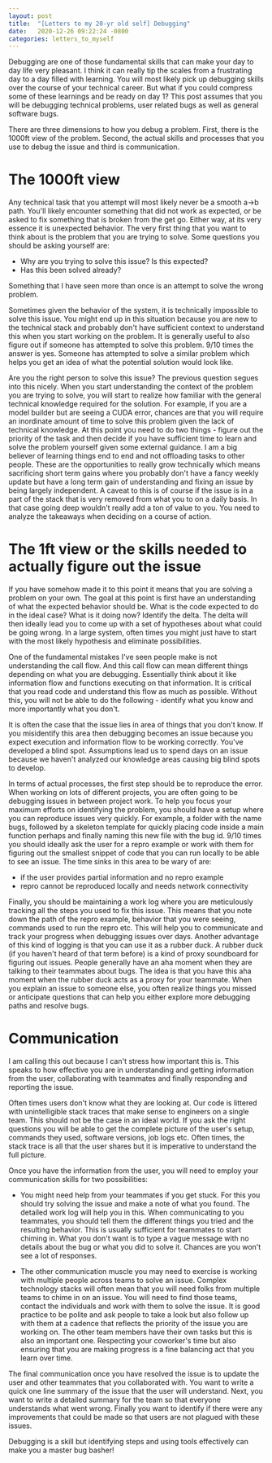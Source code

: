```yaml
---
layout: post
title:  "[Letters to my 20-yr old self] Debugging"
date:   2020-12-26 09:22:24 -0800
categories: letters_to_myself
---
```


Debugging are one of those fundamental skills that can make your day to day life very pleasant. I think it can really tip the scales from a frustrating day to a day filled with learning. You will most likely pick up debugging skills over the course of your technical career. But what if you could compress some of these learnings and be ready on day 1? This post assumes that you will be debugging technical problems, user related bugs as well as general software bugs.

There are three dimensions to how you debug a problem. First, there is the 1000ft view of the problem. Second, the actual skills and processes that you use to debug the issue and third is communication.

# The 1000ft view

Any technical task that you attempt will most likely never be a smooth a->b path. You'll likely encounter something that did not work as expected, or be asked to fix something that is broken from the get go. Either way, at its very essence it is unexpected behavior. The very first thing that you want to think about is the problem that you are trying to solve. Some questions you should be asking yourself are:

* Why are you trying to solve this issue? Is this expected? 
* Has this been solved already? 

Something that I have seen more than once is an attempt to solve the wrong problem. 

Sometimes given the behavior of the system, it is technically impossible to solve this issue. You might end up in this situation because you are new to the technical stack and probably don't have sufficient context to understand this when you start working on the problem. It is generally useful to also figure out if someone has attempted to solve this problem. 9/10 times the answer is yes. Someone has attempted to solve a similar problem which helps you get an idea of what the potential solution would look like.

Are you the right person to solve this issue? The previous question segues into this nicely. When you start understanding the context of the problem you are trying to solve, you will start to realize how familiar with the general technical knowledge required for the solution. For example, if you are a model builder but are seeing a CUDA error, chances are that you will require an inordinate amount of time to solve this problem given the lack of technical knowledge. At this point you need to do two things - figure out the priority of the task and then decide if you have sufficient time to learn and solve the problem yourself given some external guidance. I am a big believer of learning things end to end and not offloading tasks to other people. These are the opportunities to really grow technically which means sacrificing short term gains where you probably don't have a fancy weekly update but have a long term gain of understanding and fixing an issue by being largely independent. A caveat to this is of course if the issue is in a part of the stack that is very removed from what you to on a daily basis. In that case going deep wouldn't really add a ton of value to you. You need to analyze the takeaways when deciding on a course of action.

# The 1ft view or the skills needed to actually figure out the issue

If you have somehow made it to this point it means that you are solving a problem on your own. The goal at this point is first have an understanding of what the expected behavior should be. What is the code expected to do in the ideal case? What is it doing now? Identify the delta. The delta will then ideally lead you to come up with a set of hypotheses about what could be going wrong. In a large system, often times you might just have to start with the most likely hypothesis and eliminate possibilities.

One of the fundamental mistakes I've seen people make is not understanding the call flow. And this call flow can mean different things depending on what you are debugging. Essentially think about it like information flow and functions executing on that information. It is critical that you read code and understand this flow as much as possible. Without this, you will not be able to do the following - identify what you know and more importantly what you don't.

It is often the case that the issue lies in area of things that you don't know. If you misidentify this area then debugging becomes an issue because you expect execution and information flow to be working correctly. You've developed a blind spot. Assumptions lead us to spend days on an issue because we haven't analyzed our knowledge areas causing big blind spots to develop.

In terms of actual processes, the first step should be to reproduce the error. When working on lots of different projects, you are often going to be debugging issues in between project work. To help you focus your maximum efforts on identifying the problem, you should have a setup where you can reproduce issues very quickly. For example, a folder with the name bugs, followed by a skeleton template for quickly placing code inside a main function perhaps and finally naming this new file with the bug id. 9/10 times you should ideally ask the user for a repro example or work with them for figuring out the smallest snippet of code that you can run locally to be able to see an issue. The time sinks in this area to be wary of are:

* if the user provides partial information and no repro example
* repro cannot be reproduced locally and needs network connectivity

Finally, you should be maintaining a work log where you are meticulously tracking all the steps you used to fix this issue. This means that you note down the path of the repro example, behavior that you were seeing, commands used to run the repro etc. This will help you to communicate and track your progress when debugging issues over days. Another advantage of this kind of logging is that you can use it as a rubber duck. A rubber duck (if you haven't heard of that term before) is a kind of proxy soundboard for figuring out issues. People generally have an aha moment when they are talking to their teammates about bugs. The idea is that you have this aha moment when the rubber duck acts as a proxy for your teammate. When you explain an issue to someone else, you often realize things you missed or anticipate questions that can help you either explore more debugging paths and resolve bugs.

# Communication

I am calling this out because I can't stress how important this is. This speaks to how effective you are in understanding and getting information from the user, collaborating with teammates and finally responding and reporting the issue.

Often times users don't know what they are looking at. Our code is littered with unintelligible stack traces that make sense to engineers on a single team. This should not be the case in an ideal world. If you ask the right questions you will be able to get the complete picture of the user's setup, commands they used, software versions, job logs etc. Often times, the stack trace is all that the user shares but it is imperative to understand the full picture.

Once you have the information from the user, you will need to employ your communication skills for two possibilities:

* You might need help from your teammates if you get stuck. For this you should try solving the issue and make a note of what you found. The detailed work log will help you in this. When communicating to you teammates, you should tell them the different things you tried and the resulting behavior. This is usually sufficient for teammates to start chiming in. What you don't want is to type a vague message with no details about the bug or what you did to solve it. Chances are you won't see a lot of responses.

* The other communication muscle you may need to exercise is working with multiple people across teams to solve an issue. Complex technology stacks will often mean that you will need folks from multiple teams to chime in on an issue. You will need to find those teams, contact the individuals and work with them to solve the issue. It is good practice to be polite and ask people to take a look but also follow up with them at a cadence that reflects the priority of the issue you are working on. The other team members have their own tasks but this is also an important one. Respecting your coworker's time but also ensuring that you are making progress is a fine balancing act that you learn over time.

The final communication once you have resolved the issue is to update the user and other teammates that you collaborated with. You want to write a quick one line summary of the issue that the user will understand. Next, you want to write a detailed summary for the team so that everyone understands what went wrong. Finally you want to identify if there were any improvements that could be made so that users are not plagued with these issues.

Debugging is a skill but identifying steps and using tools effectively can make you a master bug basher! 
